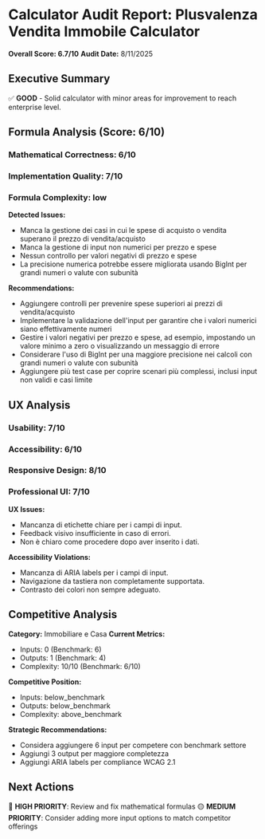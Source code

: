 # Calculator Audit Report: Plusvalenza Vendita Immobile Calculator

**Overall Score: 6.7/10**
**Audit Date:** 8/11/2025

## Executive Summary

✅ **GOOD** - Solid calculator with minor areas for improvement to reach enterprise level.

## Formula Analysis (Score: 6/10)

### Mathematical Correctness: 6/10
### Implementation Quality: 7/10
### Formula Complexity: low

**Detected Issues:**
- Manca la gestione dei casi in cui le spese di acquisto o vendita superano il prezzo di vendita/acquisto
- Manca la gestione di input non numerici per prezzo e spese
- Nessun controllo per valori negativi di prezzo e spese
- La precisione numerica potrebbe essere migliorata usando BigInt per grandi numeri o valute con subunità

**Recommendations:**
- Aggiungere controlli per prevenire spese superiori ai prezzi di vendita/acquisto
- Implementare la validazione dell'input per garantire che i valori numerici siano effettivamente numeri
- Gestire i valori negativi per prezzo e spese, ad esempio, impostando un valore minimo a zero o visualizzando un messaggio di errore
- Considerare l'uso di BigInt per una maggiore precisione nei calcoli con grandi numeri o valute con subunità
- Aggiungere più test case per coprire scenari più complessi, inclusi input non validi e casi limite

## UX Analysis

### Usability: 7/10
### Accessibility: 6/10  
### Responsive Design: 8/10
### Professional UI: 7/10

**UX Issues:**
- Mancanza di etichette chiare per i campi di input.
- Feedback visivo insufficiente in caso di errori.
- Non è chiaro come procedere dopo aver inserito i dati.

**Accessibility Violations:**
- Mancanza di ARIA labels per i campi di input.
- Navigazione da tastiera non completamente supportata.
- Contrasto dei colori non sempre adeguato.

## Competitive Analysis

**Category:** Immobiliare e Casa
**Current Metrics:**
- Inputs: 0 (Benchmark: 6)
- Outputs: 1 (Benchmark: 4)
- Complexity: 10/10 (Benchmark: 6/10)

**Competitive Position:**
- Inputs: below_benchmark
- Outputs: below_benchmark  
- Complexity: above_benchmark

**Strategic Recommendations:**
- Considera aggiungere 6 input per competere con benchmark settore
- Aggiungi 3 output per maggiore completezza
- Aggiungi ARIA labels per compliance WCAG 2.1

## Next Actions

🔴 **HIGH PRIORITY**: Review and fix mathematical formulas
🟡 **MEDIUM PRIORITY**: Consider adding more input options to match competitor offerings
